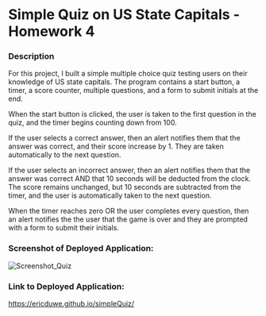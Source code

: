 # Simple Quiz on US State Capitals - Homework 4

### Description

For this project, I built a simple multiple choice quiz testing users on their knowledge of US state capitals. The program contains a start button, a timer, a score counter, multiple questions, and a form to submit initials at the end.

When the start button is clicked, the user is taken to the first question in the quiz, and the timer begins counting down from 100.

If the user selects a correct answer, then an alert notifies them that the answer was correct, and their score increase by 1. They are taken automatically to the next question.

If the user selects an incorrect answer, then an alert notifies them that the answer was correct AND that 10 seconds will be deducted from the clock. The score remains unchanged, but 10 seconds are subtracted from the timer, and the user is automatically taken to the next question.

When the timer reaches zero OR the user completes every question, then an alert notifies the the user that the game is over and they are prompted with a form to submit their initials.

### Screenshot of Deployed Application:

![Screenshot_Quiz](C:\Users\ericd\repos\simpleQuiz\Screenshot_Quiz.PNG)

### Link to Deployed Application:

https://ericduwe.github.io/simpleQuiz/
